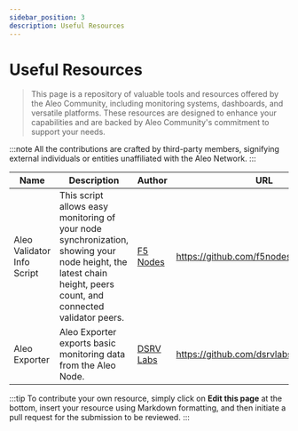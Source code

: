 ```yaml
---
sidebar_position: 3
description: Useful Resources
---
```


# Useful Resources

> This page is a repository of valuable tools and resources offered by the Aleo Community, including monitoring systems, dashboards, and versatile platforms. These resources are designed to enhance your capabilities and are backed by Aleo Community's commitment to support your needs.

:::note
All the contributions are crafted by third-party members, signifying external individuals or entities unaffiliated with the Aleo Network.
:::

| Name | Description | Author | URL |
| --- | --- | --- | --- |
| Aleo Validator Info Script | This script allows easy monitoring of your node synchronization, showing your node height, the latest chain height, peers count, and connected validator peers. | [F5 Nodes](https://github.com/f5nodes) | https://github.com/f5nodes/aleo |
| Aleo Exporter | Aleo Exporter exports basic monitoring data from the Aleo Node. | [DSRV Labs](https://github.com/dsrvlabs) | https://github.com/dsrvlabs/aleo_exporter |


:::tip
To contribute your own resource, simply click on **Edit this page** at the bottom, insert your resource using Markdown formatting, and then initiate a pull request for the submission to be reviewed.
:::